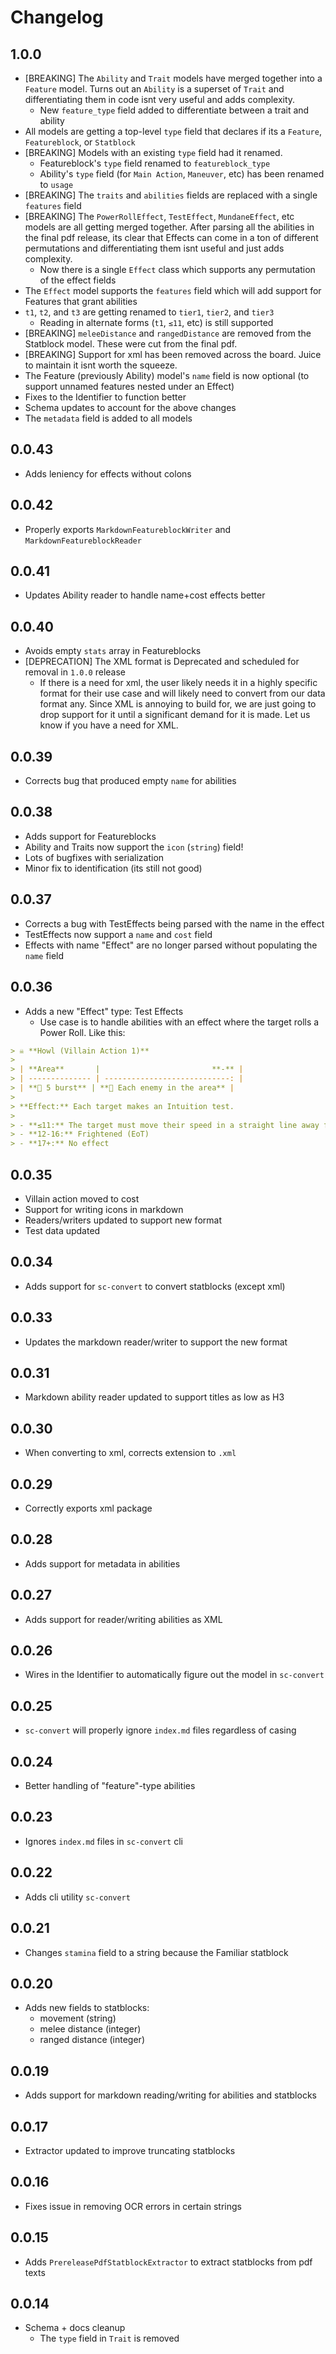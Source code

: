 # Changelog

## 1.0.0

- [BREAKING] The `Ability` and `Trait` models have merged together into a `Feature` model.  Turns out an `Ability` is a superset of `Trait` and differentiating them in code isnt very useful and adds complexity.
  - New `feature_type` field added to differentiate between a trait and ability 
-  All models are getting a top-level `type` field that declares if its a `Feature`, `Featureblock`, or `Statblock`
- [BREAKING] Models with an existing `type` field had it renamed.  
  - Featureblock's `type` field renamed to `featureblock_type`
  - Ability's `type` field (for `Main Action`, `Maneuver`, etc) has been renamed to `usage`
- [BREAKING] The `traits` and `abilities` fields are replaced with a single `features` field
- [BREAKING] The `PowerRollEffect`, `TestEffect`, `MundaneEffect`, etc models are all getting merged together.  After parsing all the abilities in the final pdf release, its clear that Effects can come in a ton of different permutations and differentiating them isnt useful and just adds complexity.  
  - Now there is a single `Effect` class which supports any permutation of the effect fields
- The `Effect` model supports the `features` field which will add support for Features that grant abilities
- `t1`, `t2`, and `t3` are getting renamed to `tier1`, `tier2`, and `tier3`
  - Reading in alternate forms (`t1`, `≤11`, etc) is still supported
- [BREAKING] `meleeDistance` and `rangedDistance` are removed from the Statblock model.  These were cut from the final pdf.
- [BREAKING] Support for xml has been removed across the board.  Juice to maintain it isnt worth the squeeze.
- The Feature (previously Ability) model's `name` field is now optional (to support unnamed features nested under an Effect)
- Fixes to the Identifier to function better
- Schema updates to account for the above changes
- The `metadata` field is added to all models

## 0.0.43

- Adds leniency for effects without colons

## 0.0.42

- Properly exports `MarkdownFeatureblockWriter` and `MarkdownFeatureblockReader`

## 0.0.41

- Updates Ability reader to handle name+cost effects better

## 0.0.40

- Avoids empty `stats` array in Featureblocks
- [DEPRECATION] The XML format is Deprecated and scheduled for removal in `1.0.0` release
  - If there is a need for xml, the user likely needs it in a highly specific format for their use case and will likely
    need to convert from our data format any.  Since XML is annoying to build for, we are just going to drop support for
    it until a significant demand for it is made.  Let us know if you have a need for XML.

## 0.0.39

- Corrects bug that produced empty `name` for abilities

## 0.0.38

- Adds support for Featureblocks
- Ability and Traits now support the `icon` (`string`) field!
- Lots of bugfixes with serialization
- Minor fix to identification (its still not good)

## 0.0.37

- Corrects a bug with TestEffects being parsed with the name in the effect
- TestEffects now support a `name` and `cost` field
- Effects with name "Effect" are no longer parsed without populating the `name` field

## 0.0.36

- Adds a new "Effect" type: Test Effects
  - Use case is to handle abilities with an effect where the target rolls a Power Roll. Like this:

```markdown
> ☠️ **Howl (Villain Action 1)**
>
> | **Area**       |                         **-** |
> | -------------- | ----------------------------: |
> | **📏 5 burst** | **🎯 Each enemy in the area** |
>
> **Effect:** Each target makes an Intuition test.
>
> - **≤11:** The target must move their speed in a straight line away from the werewolf; frightened (save ends)
> - **12-16:** Frightened (EoT)
> - **17+:** No effect
```

## 0.0.35

- Villain action moved to cost
- Support for writing icons in markdown
- Readers/writers updated to support new format
- Test data updated

## 0.0.34

- Adds support for `sc-convert` to convert statblocks (except xml)

## 0.0.33

- Updates the markdown reader/writer to support the new format

## 0.0.31

- Markdown ability reader updated to support titles as low as H3

## 0.0.30

- When converting to xml, corrects extension to `.xml`

## 0.0.29

- Correctly exports xml package

## 0.0.28

- Adds support for metadata in abilities

## 0.0.27

- Adds support for reader/writing abilities as XML

## 0.0.26

- Wires in the Identifier to automatically figure out the model in `sc-convert`

## 0.0.25

- `sc-convert` will properly ignore `index.md` files regardless of casing

## 0.0.24

- Better handling of "feature"-type abilities

## 0.0.23

- Ignores `index.md` files in `sc-convert` cli

## 0.0.22

- Adds cli utility `sc-convert`

## 0.0.21

- Changes `stamina` field to a string because the Familiar statblock

## 0.0.20

- Adds new fields to statblocks:
  - movement (string)
  - melee distance (integer)
  - ranged distance (integer)

## 0.0.19

- Adds support for markdown reading/writing for abilities and statblocks

## 0.0.17

- Extractor updated to improve truncating statblocks

## 0.0.16

- Fixes issue in removing OCR errors in certain strings

## 0.0.15

- Adds `PrereleasePdfStatblockExtractor` to extract statblocks from pdf texts

## 0.0.14

- Schema + docs cleanup
  - The `type` field in `Trait` is removed